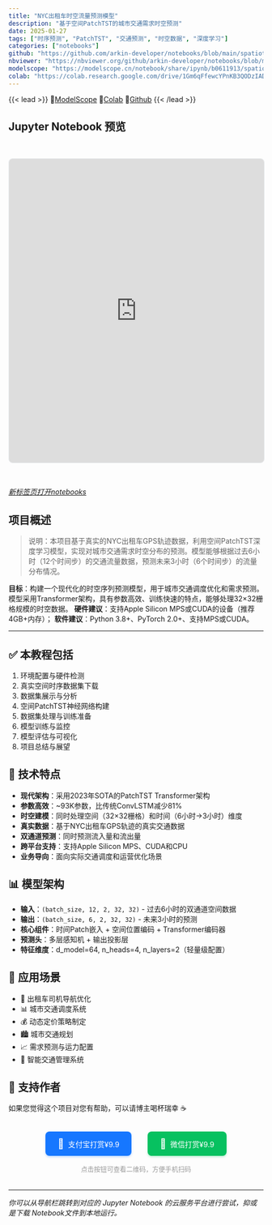 ```yaml
---
title: "NYC出租车时空流量预测模型"
description: "基于空间PatchTST的城市交通需求时空预测"
date: 2025-01-27
tags: ["时序预测", "PatchTST", "交通预测", "时空数据", "深度学习"]
categories: ["notebooks"]
github: "https://github.com/arkin-developer/notebooks/blob/main/spatiotemporal-forecasting/spatiotemporal-forecasting.ipynb"
nbviewer: "https://nbviewer.org/github/arkin-developer/notebooks/blob/main/spatiotemporal-forecasting/spatiotemporal-forecasting.ipynb"
modelscope: "https://modelscope.cn/notebook/share/ipynb/b0611913/spatiotemporal-forecasting.ipynb"
colab: "https://colab.research.google.com/drive/1Gm6qFfewcYPnKB3QODzIADQuhnJI7cDX?usp=sharing"
---
```


{{< lead >}}
🚀[ModelScope](https://modelscope.cn/notebook/share/ipynb/b0611913/spatiotemporal-forecasting.ipynb) 🚀[Colab](https://colab.research.google.com/drive/1Gm6qFfewcYPnKB3QODzIADQuhnJI7cDX?usp=sharing) 🚀[Github](https://github.com/arkin-developer/notebooks/blob/main/spatiotemporal-forecasting/spatiotemporal-forecasting.ipynb)
{{< /lead >}}


## Jupyter Notebook 预览
<iframe 
  src="https://modelscope.cn/notebook/share/ipynb/b0611913/spatiotemporal-forecasting.ipynb"
  width="100%"
  height="600px"
  frameborder="0"
  style="border: 1px solid #e9ecef; border-radius: 8px; margin: 2rem 0;"
  allowfullscreen>
</iframe>

[*新标签页打开notebooks*](https://modelscope.cn/notebook/share/ipynb/b0611913/spatiotemporal-forecasting.ipynb)


## 项目概述

> 说明：本项目基于真实的NYC出租车GPS轨迹数据，利用空间PatchTST深度学习模型，实现对城市交通需求时空分布的预测。模型能够根据过去6小时（12个时间步）的交通流量数据，预测未来3小时（6个时间步）的流量分布情况。

**目标**：构建一个现代化的时空序列预测模型，用于城市交通调度优化和需求预测。模型采用Transformer架构，具有参数高效、训练快速的特点，能够处理32×32栅格规模的时空数据。
**硬件建议**：支持Apple Silicon MPS或CUDA的设备（推荐4GB+内存）；
**软件建议**：Python 3.8+、PyTorch 2.0+、支持MPS或CUDA。

------

## ✅ 本教程包括

1. 环境配置与硬件检测
2. 真实空间时序数据集下载
3. 数据集展示与分析
4. 空间PatchTST神经网络构建
5. 数据集处理与训练准备
6. 模型训练与监控
7. 模型评估与可视化
8. 项目总结与展望


## 🔬 技术特点

- **现代架构**：采用2023年SOTA的PatchTST Transformer架构
- **参数高效**：~93K参数，比传统ConvLSTM减少81%
- **时空建模**：同时处理空间（32×32栅格）和时间（6小时→3小时）维度
- **真实数据**：基于NYC出租车GPS轨迹的真实交通数据
- **双通道预测**：同时预测流入量和流出量
- **跨平台支持**：支持Apple Silicon MPS、CUDA和CPU
- **业务导向**：面向实际交通调度和运营优化场景

## 📊 模型架构

- **输入**：`(batch_size, 12, 2, 32, 32)` - 过去6小时的双通道空间数据
- **输出**：`(batch_size, 6, 2, 32, 32)` - 未来3小时的预测
- **核心组件**：时间Patch嵌入 + 空间位置编码 + Transformer编码器
- **预测头**：多层感知机 + 输出投影层
- **特征维度**：d_model=64, n_heads=4, n_layers=2（轻量级配置）

## 🎯 应用场景

- 🚗 出租车司机导航优化
- 📊 城市交通调度系统
- 💰 动态定价策略制定
- 🏙️ 城市交通规划
- 📈 需求预测与运力配置
- 🚦 智能交通管理系统

## 🙏 支持作者

如果您觉得这个项目对您有帮助，可以请博主喝杯瑞幸 ☕️

<div style="text-align: center; margin: 2rem 0;">
  <!-- <img src="/img/reward.jpg" alt="打赏二维码" style="width: 100%; max-width: 400px; border-radius: 8px; box-shadow: 0 4px 8px rgba(0,0,0,0.1);">
  <p style="margin-top: 1rem; color: #666; font-size: 0.9rem;">扫码支持作者</p> -->

  <!-- 移动端友好的支付链接 -->
  <div style="display: flex; justify-content: center; gap: 2rem; margin-top: 1.5rem; flex-wrap: wrap;">
    <a href="https://arkin-developer.github.io/blog/img/zhifubao-reward.jpg" target="_blank" rel="noopener" style="display: flex; align-items: center; gap: 0.5rem; padding: 0.75rem 1.5rem; background: #1677ff; color: white; text-decoration: none; border-radius: 8px; font-size: 0.9rem; transition: all 0.3s ease; box-shadow: 0 2px 4px rgba(22,119,255,0.3);">
      <span style="font-size: 1.2rem;">🩵</span>
      <span>支付宝打赏¥9.9</span>
    </a>
    <a href="https://arkin-developer.github.io/blog/img/wechat-reward.png" target="_blank" rel="noopener" style="display: flex; align-items: center; gap: 0.5rem; padding: 0.75rem 1.5rem; background: #07c160; color: white; text-decoration: none; border-radius: 8px; font-size: 0.9rem; transition: all 0.3s ease; box-shadow: 0 2px 4px rgba(7,193,96,0.3);">
      <span style="font-size: 1.2rem;">💚</span>
      <span>微信打赏¥9.9</span>
    </a>
  </div>

  <p style="margin-top: 1rem; color: #999; font-size: 0.8rem;">点击按钮可查看二维码，方便手机扫码</p>
</div>

---

*你可以从导航栏跳转到对应的 Jupyter Notebook 的云服务平台进行尝试，抑或是下载 Notebook文件到本地运行。*

